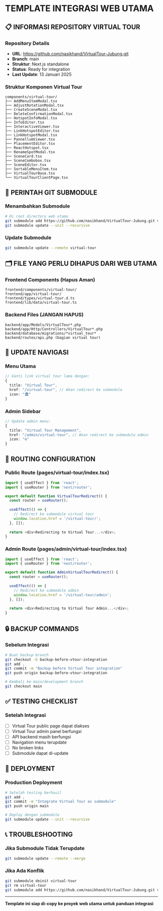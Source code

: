 # TEMPLATE INTEGRASI WEB UTAMA

## 📋 INFORMASI REPOSITORY VIRTUAL TOUR

### Repository Details
- **URL**: https://github.com/nasikhand/VirtualTour-Jubung.git
- **Branch**: main
- **Struktur**: Next.js standalone
- **Status**: Ready for integration
- **Last Update**: 13 Januari 2025

### Struktur Komponen Virtual Tour
```
components/virtual-tour/
├── AddMenuItemModal.tsx
├── AdjustRotationModal.tsx
├── CreateSceneModal.tsx
├── DeleteConfirmationModal.tsx
├── HotspotInfoModal.tsx
├── InfoEditor.tsx
├── InteractiveViewer.tsx
├── LinkHotspotEditor.tsx
├── LinkHotspotModal.tsx
├── PannellumViewer.tsx
├── PlacementEditor.tsx
├── ReactHotspot.tsx
├── RenameSpotModal.tsx
├── SceneCard.tsx
├── SceneCombobox.tsx
├── SceneEditor.tsx
├── SortableMenuItem.tsx
├── VirtualTourBase.tsx
└── VirtualTourClientPage.tsx
```

## 🔧 PERINTAH GIT SUBMODULE

### Menambahkan Submodule
```bash
# Di root directory web utama
git submodule add https://github.com/nasikhand/VirtualTour-Jubung.git virtual-tour
git submodule update --init --recursive
```

### Update Submodule
```bash
git submodule update --remote virtual-tour
```

## 🗂️ FILE YANG PERLU DIHAPUS DARI WEB UTAMA

### Frontend Components (Hapus Aman)
```
frontend/components/virtual-tour/
frontend/app/virtual-tour/
frontend/types/virtual-tour.d.ts
frontend/lib/data/virtual-tour.ts
```

### Backend Files (JANGAN HAPUS)
```
backend/app/Models/VirtualTour*.php
backend/app/Http/Controllers/VirtualTour*.php
backend/database/migrations/*virtual_tour*
backend/routes/api.php (bagian virtual tour)
```

## 🔗 UPDATE NAVIGASI

### Menu Utama
```typescript
// Ganti link virtual tour lama dengan:
{
  title: "Virtual Tour",
  href: "/virtual-tour", // Akan redirect ke submodule
  icon: "🏛️"
}
```

### Admin Sidebar
```typescript
// Update admin menu:
{
  title: "Virtual Tour Management",
  href: "/admin/virtual-tour", // Akan redirect ke submodule admin
  icon: "⚙️"
}
```

## 📄 ROUTING CONFIGURATION

### Public Route (pages/virtual-tour/index.tsx)
```typescript
import { useEffect } from 'react';
import { useRouter } from 'next/router';

export default function VirtualTourRedirect() {
  const router = useRouter();
  
  useEffect(() => {
    // Redirect ke submodule virtual tour
    window.location.href = '/virtual-tour/';
  }, []);
  
  return <div>Redirecting to Virtual Tour...</div>;
}
```

### Admin Route (pages/admin/virtual-tour/index.tsx)
```typescript
import { useEffect } from 'react';
import { useRouter } from 'next/router';

export default function AdminVirtualTourRedirect() {
  const router = useRouter();
  
  useEffect(() => {
    // Redirect ke submodule admin
    window.location.href = '/virtual-tour/admin';
  }, []);
  
  return <div>Redirecting to Virtual Tour Admin...</div>;
}
```

## 🔒 BACKUP COMMANDS

### Sebelum Integrasi
```bash
# Buat backup branch
git checkout -b backup-before-vtour-integration
git add .
git commit -m "Backup before Virtual Tour integration"
git push origin backup-before-vtour-integration

# Kembali ke main/development branch
git checkout main
```

## ✅ TESTING CHECKLIST

### Setelah Integrasi
- [ ] Virtual Tour public page dapat diakses
- [ ] Virtual Tour admin panel berfungsi
- [ ] API backend masih berfungsi
- [ ] Navigation menu terupdate
- [ ] No broken links
- [ ] Submodule dapat di-update

## 🚀 DEPLOYMENT

### Production Deployment
```bash
# Setelah testing berhasil
git add .
git commit -m "Integrate Virtual Tour as submodule"
git push origin main

# Deploy dengan submodule
git submodule update --init --recursive
```

## 📞 TROUBLESHOOTING

### Jika Submodule Tidak Terupdate
```bash
git submodule update --remote --merge
```

### Jika Ada Konflik
```bash
git submodule deinit virtual-tour
git rm virtual-tour
git submodule add https://github.com/nasikhand/VirtualTour-Jubung.git virtual-tour
```

---
**Template ini siap di-copy ke proyek web utama untuk panduan integrasi**